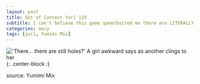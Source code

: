 ```yaml
---
layout: post
title: Out of Context Yuri 119
subtitle: I can't believe this game queerbaited me there are LITERALLY LILLIES IN THIS SCENE
categories: oocy
tags: [yuri, Yumimi Mix]
---
```



!['There... there are still holes?' A girl awkward says as another clings to her](https://imgur.com/liwD1AY.png){: .center-block :}

source: Yumimi Mix